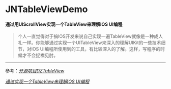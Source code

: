 # JNTableViewDemo
#### 通过用UIScrollView实现一个TableView来理解IOS UI编程


> 个人一直觉得对于搞IOS开发来说自己实现一遍TableView就像是一种成人礼一样。你能够通过实现一个UITableView来深入的理解UIKit的一些技术细节，对IOS UI编程所使用到的工具，有比较深入的了解。这样，写程序的时候才不会捉襟见肘。




***


参考：[*开源项目DZTableView*](https://github.com/yishuiliunian/DZTableView)

[*通过实现一个TableView来理解IOS UI编程*](http://yishuiliunian.gitbooks.io/implementate-tableview-to-understand-ios/content/index.html)
